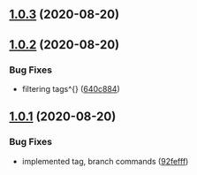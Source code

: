 ## [1.0.3](https://github.com/RobinCK/git-cleaner/compare/1.0.2...1.0.3) (2020-08-20)

## [1.0.2](https://github.com/RobinCK/git-cleaner/compare/1.0.1...1.0.2) (2020-08-20)

### Bug Fixes

- filtering tags^{} ([640c884](https://github.com/RobinCK/git-cleaner/commit/640c884f639b65820fcfd2353c7ef159f2415e66))

## [1.0.1](https://github.com/RobinCK/git-cleaner/compare/1.2.3...1.0.1) (2020-08-20)

### Bug Fixes

- implemented tag, branch commands ([92fefff](https://github.com/RobinCK/git-cleaner/commit/92feffffa8b19178038d703bec733dd562066db3))
